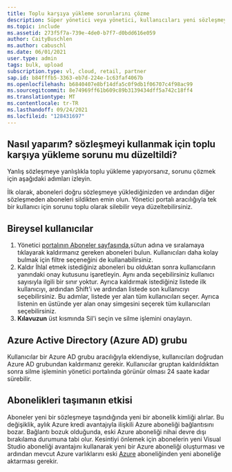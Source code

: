 ```yaml
---
title: Toplu karşıya yükleme sorunlarını çözme
description: Süper yönetici veya yönetici, kullanıcıları yeni sözleşmeye atadı ancak kullanıcıları yanlış sözleşmeye ekledi.
ms.topic: include
ms.assetid: 273f5f7a-739e-4de0-b7f7-d0bdd616e059
author: CaityBuschlen
ms.author: cabuschl
ms.date: 06/01/2021
user.type: admin
tags: bulk, upload
subscription.type: vl, cloud, retail, partner
sap.id: b84fffb5-3363-eb7d-224e-1c63faf4067b
ms.openlocfilehash: b6840407e8bf14dfa5c0f9db1f06707c4f98ac99
ms.sourcegitcommit: 8e74969ff61b609c89b3139434dff5a742c18ff4
ms.translationtype: MT
ms.contentlocale: tr-TR
ms.lasthandoff: 09/24/2021
ms.locfileid: "128431697"
---
```

## <a name="how-do-i-fix-a-bulk-upload-to-use-the-correct-agreement"></a>Nasıl yaparım? sözleşmeyi kullanmak için toplu karşıya yükleme sorunu mu düzeltildi?

Yanlış sözleşmeye yanlışlıkla toplu yükleme yapıyorsanız, sorunu çözmek için aşağıdaki adımları izleyin.

İlk olarak, aboneleri doğru sözleşmeye yüklediğinizden ve ardından diğer sözleşmeden aboneleri sildikten emin olun. Yönetici portalı aracılığıyla tek bir kullanıcı için sorunu toplu olarak silebilir veya düzeltebilirsiniz.

## <a name="individual-users"></a>Bireysel kullanıcılar

1. Yönetici [portalının Aboneler sayfasında,](https://manage.visualstudio.com/subscribers)sütun adına ve sıralamaya tıklayarak kaldırmanız gereken aboneleri bulun. Kullanıcıları daha kolay bulmak için filtre seçeneğini de kullanabilirsiniz.
2. Kaldır İhlal etmek istediğiniz aboneleri bu olduktan sonra kullanıcıların yanındaki onay kutusunu işaretleyin. Aynı anda seçebilirsiniz kullanıcı sayısıyla ilgili bir sınır yoktur. Ayrıca kaldırmak istediğiniz listede ilk kullanıcıyı, ardından Shift'i ve ardından listede son kullanıcıyı seçebilirsiniz. Bu adımlar, listede yer alan tüm kullanıcıları seçer. Ayrıca listenin en üstünde yer alan onay simgesini seçerek tüm kullanıcıları seçebilirsiniz. 
3. **Kılavuzun** üst kısmında Sil'i seçin ve silme işlemini onaylayın.

## <a name="azure-active-directory-azure-ad-group"></a>Azure Active Directory (Azure AD) grubu

Kullanıcılar bir Azure AD grubu aracılığıyla eklendiyse, kullanıcıları doğrudan Azure AD grubundan kaldırmanız gerekir. Kullanıcılar gruptan kaldırıldıktan sonra silme işleminin yönetici portalında görünür olması 24 saate kadar sürebilir. 

## <a name="impact-of-moving-subscriptions"></a>Abonelikleri taşımanın etkisi

Aboneler yeni bir sözleşmeye taşındığında yeni bir abonelik kimliği alırlar. Bu değişiklik, aylık Azure kredi avantajıyla ilişkili Azure aboneliği bağlantısını bozar. Bağlantı bozuk olduğunda, eski Azure aboneliği nihai devre dışı bırakılama durumuna tabi olur. Kesintiyi önlemek için abonelerin yeni Visual Studio aboneliği avantajını kullanarak yeni bir Azure aboneliği oluşturması ve ardından mevcut Azure varlıklarını eski [Azure](https://docs.microsoft.com/azure/azure-resource-manager/management/move-resource-group-and-subscription) aboneliğinden yeni aboneliğe aktarması gerekir.